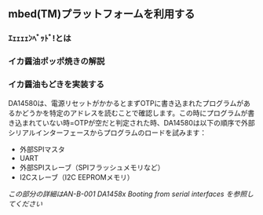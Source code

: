 ## mbed(TM)プラットフォームを利用する
### ｴｪｪｪｪﾝﾍﾞｯﾄﾞ!とは
### イカ醤油ポッポ焼きの解説
### イカ醤油もどきを実装する
DA14580は、電源リセットがかかるとまずOTPに書き込まれたプログラムがあるかどうかを特定のアドレスを読むことで確認します。この時にプログラムが書き込まれていない時=OTPが空だと判定された時、DA14580は以下の順序で外部シリアルインターフェースからプログラムのロードを試みます：
- 外部SPIマスタ
- UART
- 外部SPIスレーブ（SPIフラッシュメモリなど）
- I2Cスレーブ（I2C EEPROMメモリ）

*この部分の詳細はAN-B-001 DA1458x Booting from serial interfaces を参照してください*
